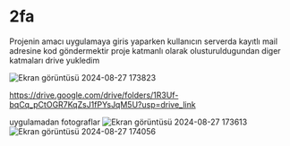 # 2fa
Projenin amacı uygulamaya giris yaparken kullanıcın serverda kayıtlı mail adresine kod göndermektir
proje katmanlı olarak olusturuldugundan diger katmaları drive yukledim

![Ekran görüntüsü 2024-08-27 173823](https://github.com/user-attachments/assets/92b65363-3afa-48cc-92dd-903a8640298e)

https://drive.google.com/drive/folders/1R3Uf-bqCq_pCtOGR7KqZsJ1fPYsJqM5U?usp=drive_link

uygulamadan fotograflar
![Ekran görüntüsü 2024-08-27 173613](https://github.com/user-attachments/assets/7366edbc-6f42-42ce-acaa-815c49bbd579)
![Ekran görüntüsü 2024-08-27 174056](https://github.com/user-attachments/assets/33970480-d04f-4d68-aacd-a5b2cfed2d86)





